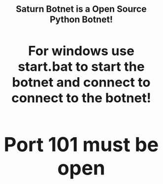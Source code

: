 <h1><center>Saturn Botnet is a Open Source Python Botnet!<br>
<h2><center>For windows use start.bat to start the botnet and connect to connect to the botnet!<br>
<h2><center>Port 101 must be open
